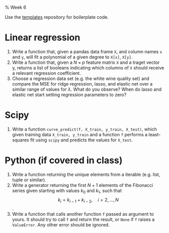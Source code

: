 % Week 6

Use the [templates][templ] repository for boilerplate code.

# Linear regression

1. Write a function that, given a pandas data frame `X`, and column
    names `x` and `y`, will fit a polynomial of a given degree to
    `X[x]`, `X[y]`.
2. Write a function that, given a $N \times p$ feature matrix `X` and
   a traget vector y, returns a list of booleans indicating which
   columns of `X` should receive a relevant regression coefficient.
3. Choose a regression data set (e.g. the white wine quality set) and
   compare the MSE for ridge regression, lasso, and elastic net over a
   similar range of values for $\lambda$. What do you observe? When
   do lasso and elastic net start setting regression parameters to
   zero?

# Scipy

1. Write a function `curve_predict(f, X_train, y_train, X_test)`,
   which given training data `X_train, y_train` and a function `f`
   performs a least-squares fit using `scipy` and predicts the values
   for `X_test`.

# Python (if covered in class)

1. Write a function returning the unique elements from a iterable
   (e.g. list, tuple or similar).
2. Write a generator returning the first $N + 1$ elements of the
   Fibonacci series given starting with values $k_0$ and $k_1$, such
   that $$k_i = k_{i-1} + k_{i-2},\quad i = 2, \ldots, N$$.
3. Write a function that calls another function `f` passed as argument
   to yours. It should try to call `f` and return the result, or
   `None` if `f` raises a `ValueError`. Any other error should be
   ignored.
   
[templ]: https://github.com/dhesse/STK-INF4000-templates

